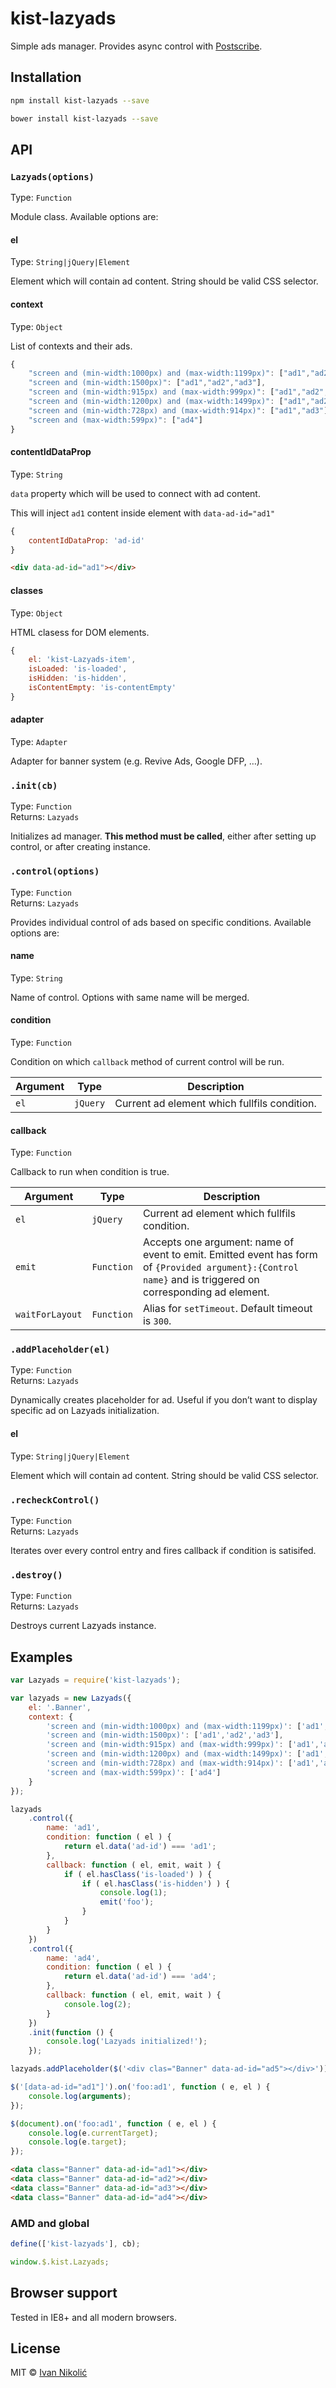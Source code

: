 # kist-lazyads

Simple ads manager. Provides async control with [Postscribe](https://github.com/krux/postscribe).

## Installation

```sh
npm install kist-lazyads --save

bower install kist-lazyads --save
```

## API

### `Lazyads(options)`

Type: `Function`

Module class. Available options are:

#### el

Type: `String|jQuery|Element`

Element which will contain ad content. String should be valid CSS selector.

#### context

Type: `Object`

List of contexts and their ads.

```js
{
	"screen and (min-width:1000px) and (max-width:1199px)": ["ad1","ad2","ad3"],
	"screen and (min-width:1500px)": ["ad1","ad2","ad3"],
	"screen and (min-width:915px) and (max-width:999px)": ["ad1","ad2","ad3","ad3"],
	"screen and (min-width:1200px) and (max-width:1499px)": ["ad1","ad2","ad3"],
	"screen and (min-width:728px) and (max-width:914px)": ["ad1","ad3"],
	"screen and (max-width:599px)": ["ad4"]
}
```

#### contentIdDataProp

Type: `String`

`data` property which will be used to connect with ad content.

This will inject `ad1` content inside element with `data-ad-id="ad1"`

```js
{
	contentIdDataProp: 'ad-id'
}
```

```html
<div data-ad-id="ad1"></div>
```

#### classes

Type: `Object`

HTML clasess for DOM elements.

```js
{
	el: 'kist-Lazyads-item',
	isLoaded: 'is-loaded',
	isHidden: 'is-hidden',
	isContentEmpty: 'is-contentEmpty'
}
```

#### adapter

Type: `Adapter`

Adapter for banner system (e.g. Revive Ads, Google DFP, …).

### `.init(cb)`

Type: `Function`  
Returns: `Lazyads`

Initializes ad manager. **This method must be called**, either after setting up control, or after creating instance.

### `.control(options)`

Type: `Function`  
Returns: `Lazyads`

Provides individual control of ads based on specific conditions. Available options are:

#### name

Type: `String`

Name of control. Options with same name will be merged.

#### condition

Type: `Function`

Condition on which `callback` method of current control will be run.

| Argument | Type | Description |
| --- | --- | --- |
| `el` | `jQuery` | Current ad element which fullfils condition. |

#### callback

Type: `Function`

Callback to run when condition is true.

| Argument | Type | Description |
| --- | --- | --- |
| `el` | `jQuery` | Current ad element which fullfils condition. |
| `emit` | `Function` | Accepts one argument: name of event to emit. Emitted event has form of `{Provided argument}:{Control name}` and is triggered on corresponding ad element. |
| `waitForLayout` | `Function` | Alias for `setTimeout`. Default timeout is `300`. |

### `.addPlaceholder(el)`

Type: `Function`  
Returns: `Lazyads`

Dynamically creates placeholder for ad. Useful if you don’t want to display specific ad on Lazyads initialization.

#### el

Type: `String|jQuery|Element`

Element which will contain ad content. String should be valid CSS selector.

### `.recheckControl()`

Type: `Function`  
Returns: `Lazyads`

Iterates over every control entry and fires callback if condition is satisifed.

### `.destroy()`

Type: `Function`  
Returns: `Lazyads`

Destroys current Lazyads instance.

## Examples

```js
var Lazyads = require('kist-lazyads');

var lazyads = new Lazyads({
	el: '.Banner',
	context: {
		'screen and (min-width:1000px) and (max-width:1199px)': ['ad1','ad2','ad3','ad5'],
		'screen and (min-width:1500px)': ['ad1','ad2','ad3'],
		'screen and (min-width:915px) and (max-width:999px)': ['ad1','ad2','ad3','ad3','ad5'],
		'screen and (min-width:1200px) and (max-width:1499px)': ['ad1','ad2','ad3'],
		'screen and (min-width:728px) and (max-width:914px)': ['ad1','ad3','ad5'],
		'screen and (max-width:599px)': ['ad4']
	}
});

lazyads
	.control({
		name: 'ad1',
		condition: function ( el ) {
			return el.data('ad-id') === 'ad1';
		},
		callback: function ( el, emit, wait ) {
			if ( el.hasClass('is-loaded') ) {
				if ( el.hasClass('is-hidden') ) {
					console.log(1);
					emit('foo');
				}
			}
		}
	})
	.control({
		name: 'ad4',
		condition: function ( el ) {
			return el.data('ad-id') === 'ad4';
		},
		callback: function ( el, emit, wait ) {
			console.log(2);
		}
	})
	.init(function () {
		console.log('Lazyads initialized!');
	});

lazyads.addPlaceholder($('<div clas="Banner" data-ad-id="ad5"></div>'));

$('[data-ad-id="ad1"]').on('foo:ad1', function ( e, el ) {
	console.log(arguments);
});

$(document).on('foo:ad1', function ( e, el ) {
	console.log(e.currentTarget);
	console.log(e.target);
});
```

```html
<data class="Banner" data-ad-id="ad1"></div>
<data class="Banner" data-ad-id="ad2"></div>
<data class="Banner" data-ad-id="ad3"></div>
<data class="Banner" data-ad-id="ad4"></div>
```

### AMD and global

```js
define(['kist-lazyads'], cb);

window.$.kist.Lazyads;
```

## Browser support

Tested in IE8+ and all modern browsers.

## License

MIT © [Ivan Nikolić](http://ivannikolic.com)
